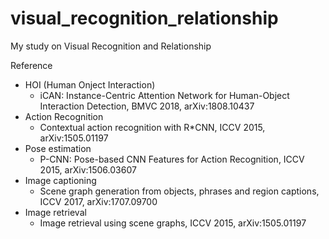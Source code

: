 # visual_recognition_relationship
My study on Visual Recognition and Relationship

Reference
- HOI (Human Onject Interaction)
  - iCAN: Instance-Centric Attention Network for Human-Object Interaction Detection, BMVC 2018, arXiv:1808.10437
- Action Recognition
  - Contextual action recognition with R*CNN, ICCV 2015, arXiv:1505.01197
- Pose estimation
  - P-CNN: Pose-based CNN Features for Action Recognition, ICCV 2015, arXiv:1506.03607
- Image captioning
  - Scene graph generation from objects, phrases and region captions, ICCV 2017, arXiv:1707.09700
- Image retrieval
  - Image retrieval using scene graphs, ICCV 2015, arXiv:1505.01197

